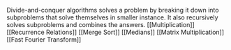 Divide-and-conquer algorithms solves a problem by breaking it down into subproblems that solve themselves in smaller instance. It also recursively solves subproblems and combines the answers.
[[Multiplication]]
[[Recurrence Relations]]
[[Merge Sort]] 
[[Medians]] 
[[Matrix Multiplication]] 
[[Fast Fourier Transform]] 

